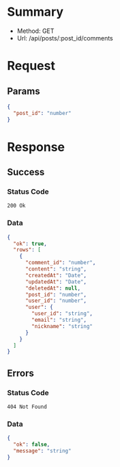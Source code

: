 # Summary

- Method: GET
- Url: /api/posts/:post_id/comments

# Request

## Params

```json
{
  "post_id": "number"
}
```

# Response

## Success

### Status Code

```
200 Ok
```

### Data

```json
{
  "ok": true,
  "rows": [
    {
      "comment_id": "number",
      "content": "string",
      "createdAt": "Date",
      "updatedAt": "Date",
      "deletedAt": null,
      "post_id": "number",
      "user_id": "number",
      "user": {
        "user_id": "string",
        "email": "string",
        "nickname": "string"
      }
    }
  ]
}
```

## Errors

### Status Code

```
404 Not Found
```

### Data

```json
{
  "ok": false,
  "message": "string"
}
```
